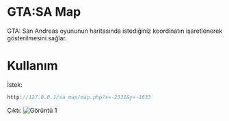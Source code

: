 # GTA:SA Map

GTA: San Andreas oyununun haritasında istediğiniz koordinatın işaretlenerek gösterilmesini sağlar.

# Kullanım

İstek:
````php
http://127.0.0.1/sa_map/map.php?x=-2331&y=-1633
````

Çıktı:
![Görüntü 1](https://www.upload.ee/image/12156723/Screenshot_1.png)